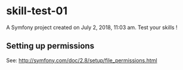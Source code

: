 skill-test-01
=============

A Symfony project created on July 2, 2018, 11:03 am. Test your skills !

## Setting up permissions

See: http://symfony.com/doc/2.8/setup/file_permissions.html
